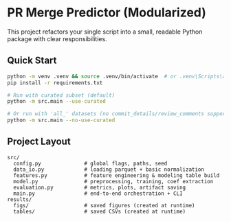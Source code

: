 # PR Merge Predictor (Modularized)

This project refactors your single script into a small, readable Python package with clear responsibilities.

## Quick Start

```bash
python -m venv .venv && source .venv/bin/activate  # or .venv\Scripts\activate on Windows
pip install -r requirements.txt

# Run with curated subset (default)
python -m src.main --use-curated

# Or run with 'all_' datasets (no commit_details/review_comments support)
python -m src.main --no-use-curated
```

## Project Layout

```
src/
  config.py              # global flags, paths, seed
  data_io.py             # loading parquet + basic normalization
  features.py            # feature engineering & modeling table build
  model.py               # preprocessing, training, coef extraction
  evaluation.py          # metrics, plots, artifact saving
  main.py                # end-to-end orchestration + CLI
results/
  figs/                  # saved figures (created at runtime)
  tables/                # saved CSVs (created at runtime)
```
